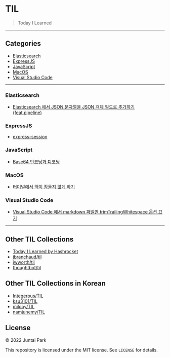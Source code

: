 # TIL

> Today I Learned

---

## Categories
* [Elasticsearch](#elasticsearch)
* [ExpressJS](#expressjs)
* [JavaScript](#javascript)
* [MacOS](#macos)
* [Visual Studio Code](#visual-studio-code)

---

### Elasticsearch

- [Elasticsearch 에서 JSON 문자열을 JSON 객체 필드로 추가하기 (feat.pipeline)](Elasticsearch/json-string-to-json-object-feat-pipeline.md)

### ExpressJS

- [express-session](expressjs/express-session.md)

### JavaScript

- [Base64 인코딩과 디코딩](JavaScript/base64-encode-and-decode.md)

### MacOS

- [터미널에서 맥이 잠들지 않게 하기](macOS/prevent-mac-from-sleeping-with-terminal.md)

### Visual Studio Code

- [Visual Studio Code 에서 markdown 파일만 trimTrailingWhitespace 옵션 끄기](VisualStudioCode/disable-trim-trailing-whitespace-for-markdown.md)


---

## Other TIL Collections

* [Today I Learned by Hashrocket](https://til.hashrocket.com)
* [jbranchaud/til](https://github.com/jbranchaud/til)
* [jwworth/til](https://github.com/jwworth/til)
* [thoughtbot/til](https://github.com/thoughtbot/til)

## Other TIL Collections in Korean

* [Integerous/TIL](https://github.com/Integerous/TIL)
* [ksu3101/TIL](https://github.com/ksu3101/TIL)
* [milooy/TIL](https://github.com/milooy/TIL)
* [namjunemy/TIL](https://github.com/namjunemy/TIL)

## License

&copy; 2022 Juntai Park

This repository is licensed under the MIT license. See `LICENSE` for details.






